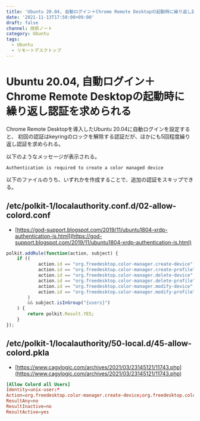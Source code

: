 ```yaml
---
title: 'Ubuntu 20.04, 自動ログイン＋Chrome Remote Desktopの起動時に繰り返し認証を求められる'
date: '2021-11-13T17:50:00+09:00'
draft: false
channel: 技術ノート
category: Ubuntu
tags:
  - Ubuntu
  - リモートデスクトップ
---
```

# Ubuntu 20.04, 自動ログイン＋Chrome Remote Desktopの起動時に繰り返し認証を求められる

Chrome Remote Desktopを導入したUbuntu 20.04に自動ログインを設定すると、
初回の認証はkeyringのロックを解除する認証だが、ほかにも5回程度繰り返し認証を求められる。

以下のようなメッセージが表示される。

```shell
Authentication is required to create a color managed device
```

以下のファイルのうち、いずれかを作成することで、追加の認証をスキップできる。

## /etc/polkit-1/localauthority.conf.d/02-allow-colord.conf

- [https://god-support.blogspot.com/2019/11/ubuntu1804-xrdp-authentication-is.html](https://god-support.blogspot.com/2019/11/ubuntu1804-xrdp-authentication-is.html)

```javascript
polkit.addRule(function(action, subject) {
    if ((
            action.id == "org.freedesktop.color-manager.create-device" ||
            action.id == "org.freedesktop.color-manager.create-profile" ||
            action.id == "org.freedesktop.color-manager.delete-device" ||
            action.id == "org.freedesktop.color-manager.delete-profile" ||
            action.id == "org.freedesktop.color-manager.modify-device" ||
            action.id == "org.freedesktop.color-manager.modify-profile"
        )
        && subject.isInGroup("{users}")
    ) {
        return polkit.Result.YES;
    }
});
```

## /etc/polkit-1/localauthority/50-local.d/45-allow-colord.pkla

- [https://www.cagylogic.com/archives/2021/03/23145121/11743.php](https://www.cagylogic.com/archives/2021/03/23145121/11743.php)

```conf
[Allow Colord all Users]
Identity=unix-user:*
Action=org.freedesktop.color-manager.create-device;org.freedesktop.color-manager.create-profile;org.freedesktop.color-manager.delete-device;org.freedesktop.color-manager.delete-profile;org.freedesktop.color-manager.modify-device;org.freedesktop.color-manager.modify-profile
ResultAny=no
ResultInactive=no
ResultActive=yes
```
